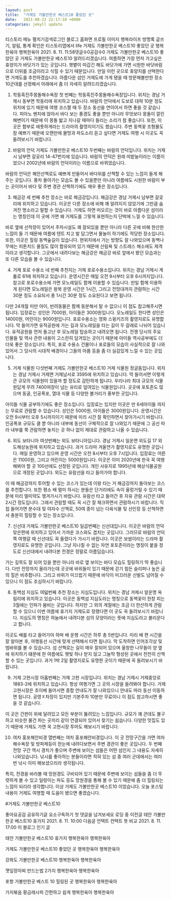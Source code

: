 ```yaml
---
layout: post
title:  "거제도 가볼만한곳 베스트10 좋았던 곳"
date:   2021-08-22 22:17:10 +0800
categories: jekyll update
---
```

티스토리 메뉴 펼치기검색로그인
블로그 홈화면
프로필 이미지
행복라이프
방명록
글쓰기, 알림, 통계 확인은 티스토리앱에서
life
거제도 가볼만한곳 베스트10 좋았던 곳
행복한육아 행복한육아
2021. 8. 11. 11:58댓글수0공감수0
거제도 가볼만한곳 베스트10 좋았던 곳
거제도 가볼만한곳 베스트10 알려드리겠습니다. 여름하면 가장 먼저 가고싶은 휴양지가 바닷가가 있는 곳입니다. 햇볕이 따갑긴 해도 바닷가에 가면 시원한 바닷바람으로 더위를 조금이라고 식힐 수 있기 때문입니다. 만일 이런 곳으로 휴양지를 선택한다면 거제도를 추천하겠습니다. 아름다운 섬인 거제도에 가게 됐을 때 방문해볼만한 장소 10군데를 선정해서 아래에서 좀 더 자세히 알려드리겠습니다.

1. 학동흑진주몽돌해수욕장
첫 번째는 학동흑진주몽돌해수욕장입니다. 위치는 경남 거제시 동부면 학동리에 위치하고 있습니다. 바람의 언덕에서 도보로 대략 10분 정도 위치에 있기 때문에 여행 코스짤 때 두 장소 동선을 연이어서 하면 좋을 것 같습니다. 피아노 벤치에 앉아서 바다 보는 풍경도 좋을 뿐만 아니라 무엇보다 몽돌이 깔린 해변이기 때문에 이 몽돌 밟고 지나갈 때마다 들리는 소리가 참 좋습니다. 또한, 이곳은 함부로 애틋하게라는 드라마의 촬영지이기도 했습니다. 주변 동백꽃 조형물도 참 예쁘기 때문에 오랜만에 물멍과 파도소리 듣고 싶다면 거제도 여행 시 이곳도 꼭 들려보시기 바랍니다.



2. 바람의 언덕
거제도 가볼만한곳 베스트10 두번째는 바람의 언덕입니다. 위치는 거제시 남부면 갈곶리 14-47번지에 있습니다. 바람의 언덕은 원래 띠밭늘이라는 이름이었으나 2002년에 바람의 언덕이라는 이름으로 바뀌었습니다.




바람의 언덕은 해안산책로도 예쁘게 만들어서 바다위를 산책할 수 있는 느낌이 들게 해주는 곳입니다. 풍차 돌아가는 모습도 볼 수 있을뿐만 아니라 여름에도 시원한 바람이 부는 곳이어서 바다 및 주변 경관 산책하기에도 매우 좋은 장소입니다.

3. 해금강
세 번째 추천 장소는 바로 해금강입니다. 해금강은 경남 거제시 남부면 갈곶리에 위치하고 있습니다. 이곳은 다른 장소에 비해 꽤 알려지지 않았기에 그만큼 숨겨진 명소라고 말할 수 있습니다. 거제도 하면 떠오르는 것이 바로 아름다운 섬이라는 명칭인데 이 곳에 가면 왜 거제도를 그렇게 표현하는지 단박에 느낄 수 있습니다.

 

바로 옆에 선착장이 있어서 주차시설도 꽤 잘되있을 뿐만 아니라 다른 곳에 비해 한산한 느낌이 들 기 때문에 여름에 텐트 치고 발 담그면서 물놀이 하기에도 적당한 장소입니다. 또한, 이곳은 힐링 동백숲길이 있습니다. 현위치에서 가는 방향도 잘 나와있으며 동백나무에는 피톤치드 물질도 많이 함유되어 있기 때문에 산림욕 및 스트레스 해소에도 제격이라고 생각합니다. 그곳에서 내려다보는 해금강은 해금강 바로 앞에서 봤던 모습과는 또 다른 모습을 볼 수 있습니다.

4. 거제 포로 수용소
네 번째 추천지는 거제 포로수용소입니다. 위치는 경남 거제시 계룔로 61에 위치하고 있습니다. 운영시간은 매일 오전 9시부터 오후 6시까지입니다. 참고로 포로수용소에 가면 모노레일도 함께 이용할 수 있습니다. 만일 함께 이용하게 된다면 모노레일은 왕복 운영 시간은 1시간, 그리고 전망대까지 관람하는 시간 30분 정도 소요되서 총 1시간 30분 정도 소요된다고 보면 됩니다.




다만 24개월 미만 아이, 반려동물은 함께 동분해서 탈 수 없으니 이 점도 참고해주시면 됩니다. 입장료는 성인은 7000원, 아이들은 3000원입니다. 모노레일도 한다면 성인은 14000원, 어린이는 9000원입니다. 포로수용소는 영화 스윙키즈의 촬영지로도 유명합니다. 막 들어가면 유적공원에 가는 길과 모노레일을 타는 길이 두 갈래로 나뉘어 있습니다. 유적공원을 먼저 돌고난 후 모노레일 탑승하고 내려오면 됩니다. 전쟁 당시의 주요 인물들 및 역사 관련 내용이 고스란히 담겨있는 곳이기 때문에 아이들 역사공부에도 더더욱 좋은 장소입니다. 특히, 포로 수용소 건물이나 포로들의 모습이 사실적으로 잘 나와있어서 그 당시의 시대적 배경이나 그들의 아픔 등을 좀 더 실감있게 느낄 수 있는 곳입니다.

5. 거제 식물원
다섯번째 거제도 가볼만한곳 베스트10 거제 식물원 정글돔입니다. 위치는 경남 거제시 거제면 거제남서로 3595에 위치하고 있습니다. 막 들어서면 이렇게 큰 규모의 식물원이 있을까 할 정도로 감탄하게 됩니다. 우리나라 최대 규모의 식물원답게 무려 7400여장이 넘는 유리로 덮여있는 식물원입니다. 곳곳에 포토존도 많으며 동굴, 인공폭포, 열대 식물 등 다양한 볼거리가 풍부한 곳입니다.



아이들 식물 공부하기에도 좋은 장소입니다. 입장료는 있지만 이곳은 만 6세아이들 까지는 무료로 관람할 수 있습니다. 성인은 5000원, 아이들은 3000원입니다. 운영시간은 오전 9시부터 오후 5시까지이기 때문에 미리 시간 잘 확인하면서 찾아가시기 바랍니다. 인공폭포 규모도 클 뿐 아니라 내부에 동선이 구체적으로 잘 나와있기 때문에 그 공선 따라 내부를 쭉 관람하면 놓치는 곳 하나 없이 제대로 관람하고 나올 수 있습니다.

6. 외도 보타니아
여섯번째는 외도 보타니아입니다. 경남 거제시 일운면 외도길 17 외도해상농원에 위치하고 있습니다. 과거 드라마 겨울연가 촬영지로도 유명한 곳입니다. 매일 운영하고 있으며 운영 시간은 오전 8시부터 오후 7시입니다. 입장료는 어른은 11000원, 그리고 어린이는 5000원입니다. 이곳은 이미 2020년에 한국 꼭 여행해봐야 할 곳 100선에도 선정된 곳입니다. 개인 사유지로 1995년에 해상식물공원으로 개정된 곳입니다. 외도는 유람선을 타고 들어가야 합니다.



이 때 해금강까지 투어할 수 있는 코스가 있는데 이왕 타는 거 해금강까지 돌아보는 코스를 추천합니다. 또한 평소 배 멀미 하시는 분들은 단거리에도 속이 울렁거릴 수 있기 때문에 미리 멀미약도 챙겨가시기 바랍니다. 유람선 타고 들어간 후 자유 관람 시간은 대략 2시간 정도입니다. 그래서 관람할 때도 꼭 시간 잘 체크하면서 관람하시기 바랍니다. 직접 들어가면 분수대 및 야자수 산책로, 50여 종이 넘는 다육식물 및 선인장 등 산책하면서 충분히 힐링할 수 있는 장소입니다.

7. 신선대
거제도 가볼만한곳 베스트10 일곱번째는 신선대입니다. 이곳은 바람의 언덕 맞은편에 위치하고 있어서 가까운 코스와도 겹치는 곳입니다. 그러므로 바람의 언덕쪽 여행갈 때 신선대도 꼭 들렸다가 가시기 바랍니다. 이곳은 보쌈이라는 드라마 촬영지로도 유명한 곳입니다. 그냥 지나칠 수 없는 자연 포토존이라는 명칭이 붙을 정도로 신선대에서 내려다본 전경은 정말로 아름답습니다.



가는 길목도 잘 되어 있을 뿐만 아니라 바로 옆 보이는 바다 모습도 힐링하기 딱 좋습니다. 다만 전망까지 올라가는데 곳곳에 바위들이 있기 때문에 걷기 힘든 슬리퍼나 높은 굽의 힐은 비추합니다. 그리고 바위가 미끄럽기 때문에 바닥이 미끄러운 신발도 넘어질 수 있으니 이 점도 조심하시기 바랍니다.

8. 동백섬 지심도
여덟번째 추천 장소는 지심도입니다. 위치는 경남 겨제시 알운명 옥림리에 위치하고 있습니다. 이곳은 동백섬 지심도라는 명칭으로 동백꽃이 한창 피는 3월에는 인파가 붐비는 곳입니다. 하지만 그 외의 계절에는 조금 더 한산하게 관람할 수 있으니 이번 여름에 휴가지 거제도로 정했다면 이 곳도 꼭 들려보시기 바랍니다. 지심도의 명칭은 하늘에서 내려다본 섬의 모양이라는 뜻에 지심도라고 불리운다고 합니다.


이곳도 배를 타고 들어가야 하며 배 운행 시간은 하루 총 5번입니다. 미리 배 편 시간을 잘 알아본 후, 여행동선 시간에 맞게 선택해서 타면 됩니다. 막 도착하면 인어조각상 및 범바위를 볼 수 있습니다. 섬 산책로는 길이 매우 잘되어 있으며 울창한 나무들이 양 옆에 위치하기 떄문에 한 여름에도 햇빛 하나 받지 않고 그늘막 형성된 곳에서 천천히 산책할 수 있는 곳입니다. 과거 1박 2일 촬영지로도 유명한 곳이기 때문에 꼭 들려보시기 바랍니다.

9. 거제 고현시장
아홉번째는 거제 고현 시장입니다. 위치는 경남 거제시 거제중앙로 1883-2에 위치하고 있습니다. 항상 여행가면 그 곳의 시장을 들려봐야 합니다. 거제 고현시장은 초이베 들어서면 종합 안내도가 잘 나와있으니 안내도 따라 동선 이동하면 됩니다. 공영ㅈ차장이 있지만 기본주차 10분만 무료이니 이 점도 참고하시면 좋을 것 같습니다.



이 곳은 간판이 위에 달려있고 모든 부분이 뚫려있는 느낌입니다. 규모가 꽤 큰데도 불구하고 비슷한 물건 파는 곳끼리 같이 연결되어 있어서 찾기는 쉽습니다. 다양한 맛집도 있기 때문에 거제도 가면 꼭 고현시장 투어도 해보시기 바랍니다.

10. 여차 홍포해안비경
열번째는 여차 홍포해안비경입니다. 이 곳 전망구간을 가면 여차 해수욕장 및 방파제등이 한눈에 내려다보면서 주변 경관이 좋은 곳입니다. 두 번째 전망 구간 역시 경치가 좋으며 주변에 보이는 섬들은 어떤 섬인지 그 내용도 자세히 나와있습니다. 낚시를 좋아하는 분들이라면 적혀 있는 섬 중 여러 군데에서는 여러 번 낚시 이미 해보셨으리라 생각됩니다.



특히, 전경을 바라볼 때 망원경도 구비되어 있기 때문에 주변에 보이는 섬들을 좀 더 뚜렷하게 볼 수 있고 일렁이는 파도 등도 망원경을 통해 볼 수 있기 때문에 좀 더 힐링되는 느낌이 되리라 생각합니다. 이상 거제도 가볼만한곳 베스트10 이었습니다. 오늘 포스팅 내용이 거제도 여행할 때 도움이 됐으면 좋겠습니다.

#거제도 가볼만한곳 베스트10

좋아요공감
공유하기글 요소구독하기
첫 댓글을 남겨보세요
로딩 중
이전글
태안 가볼만한곳 베스트10 휴가지
2021. 8. 11. 10:00
다음글
언택트 컨택트 뜻 비교
2021. 8. 11. 17:00
이 블로그 인기 글

태안 가볼만한곳 베스트10 휴가지
행복한육아 행복한육아

거제도 가볼만한곳 베스트10 좋았던 곳
행복한육아 행복한육아

강화도 가볼만한곳 베스트10
행복한육아 행복한육아

깻잎장아찌 만드는법 2가지
행복한육아 행복한육아

포항 가볼만한곳 베스트 10 힐링된 곳
행복한육아 행복한육아

가지볶음 황금레시피 간편하고 쉽게
행복한육아 행복한육아